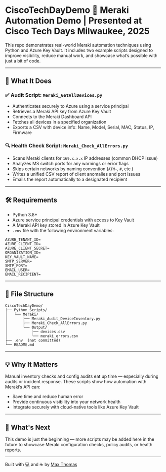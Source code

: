 # CiscoTechDayDemo 🔧 Meraki Automation Demo | Presented at Cisco Tech Days Milwaukee, 2025

This repo demonstrates real-world Meraki automation techniques using Python and Azure Key Vault. It includes two example scripts designed to improve visibility, reduce manual work, and showcase what’s possible with just a bit of code.

---

## 🚀 What It Does

### ✅ Audit Script: `Meraki_GetAllDevices.py`
- Authenticates securely to Azure using a service principal  
- Retrieves a Meraki API key from Azure Key Vault  
- Connects to the Meraki Dashboard API  
- Fetches all devices in a specified organization  
- Exports a CSV with device info: Name, Model, Serial, MAC, Status, IP, Firmware  

### 🔍 Health Check Script: `Meraki_Check_AllErrors.py`
- Scans Meraki clients for `169.x.x.x` IP addresses (common DHCP issue)  
- Analyzes MS switch ports for any warnings or error flags  
- Skips certain networks by naming convention (`ATM-`, `#`, etc.)  
- Writes a unified CSV report of client anomalies and port issues  
- Emails the report automatically to a designated recipient  

---

## 🛠 Requirements

- Python 3.8+  
- Azure service principal credentials with access to Key Vault  
- A Meraki API key stored in Azure Key Vault  
- `.env` file with the following environment variables:
```env
AZURE_TENANT_ID=
AZURE_CLIENT_ID=
AZURE_CLIENT_SECRET=
ORGANIZATION_ID=
KEY_VAULT_NAME=
SMTP_SERVER=
SMTP_PORT=
EMAIL_USER=
EMAIL_RECIPIENT=
```

---

## 📂 File Structure

```text
CiscoTechDayDemo/
├── Python_Scripts/
│   └── Meraki/
│       ├── Meraki_Audit_DeviceInventory.py
│       ├── Meraki_Check_AllErrors.py
│       └── Output/
│           ├── devices.csv
│           └── meraki_errors.csv
├── .env  (not committed)
└── README.md
```

---

## 💡 Why It Matters

Manual inventory checks and config audits eat up time — especially during audits or incident response. These scripts show how automation with Meraki’s API can:
- Save time and reduce human error  
- Provide continuous visibility into your network health  
- Integrate securely with cloud-native tools like Azure Key Vault  

---

## 🧪 What's Next

This demo is just the beginning — more scripts may be added here in the future to showcase Meraki configuration checks, policy audits, or health reports.

---

Built with 💻 and ☕ by [Max Thomas](https://github.com/maxthomas95)

